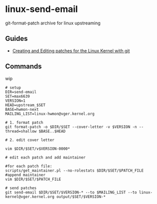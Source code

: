 # linux-send-email
git-format-patch archive for linux upstreaming

## Guides

* [Creating and Editing patches for the Linux Kernel with git](https://carlosedp.medium.com/creating-and-editing-patches-for-the-linux-kernel-with-git-91feda0c1534)

## Commands

wip

```
# setup
DIR=send-email
SET=max6639
VERSION=1
HEAD=upstream_$SET
BASE=hwmon-next
MAILING_LIST=linux-hwmon@vger.kernel.org

# 1. format patch
git format-patch -o $DIR/$SET --cover-letter -v $VERSION -n --thread=shallow $BASE..$HEAD

# 2. edit cover letter

vim $DIR/$SET/v$VERSION-0000*

# edit each patch and add maintainer

#for each patch file:
scripts/get_maintainer.pl --no-rolestats $DIR/$SET/$PATCH_FILE
#append maintainer
vim $DIR/$SET/$PATCH_FILE

# send patches
git send-email $DIR/$SET/$VERSION-* --to $MAILING_LIST --to linux-kernel@vger.kernel.org output/$SET/$VERSION-*
```
